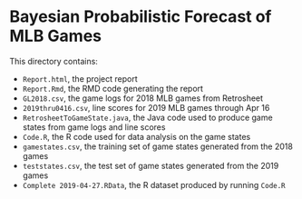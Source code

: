# Bayesian Probabilistic Forecast of MLB Games

This directory contains:

* `Report.html`, the project report
* `Report.Rmd`, the RMD code generating the report
* `GL2018.csv`, the game logs for 2018 MLB games from Retrosheet
* `2019thru0416.csv`, line scores for 2019 MLB games through Apr 16
* `RetrosheetToGameState.java`, the Java code used to produce game states from game logs and line scores
* `Code.R`, the R code used for data analysis on the game states
* `gamestates.csv`, the training set of game states generated from the 2018 games
* `teststates.csv`, the test set of game states generated from the 2019 games
* `Complete 2019-04-27.RData`, the R dataset produced by running `Code.R`
